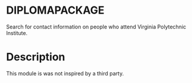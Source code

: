 # DIPLOMAPACKAGE
Search for contact information on people who attend Virginia Polytechnic Institute.

# Description
This module is was not inspired by a third party.
